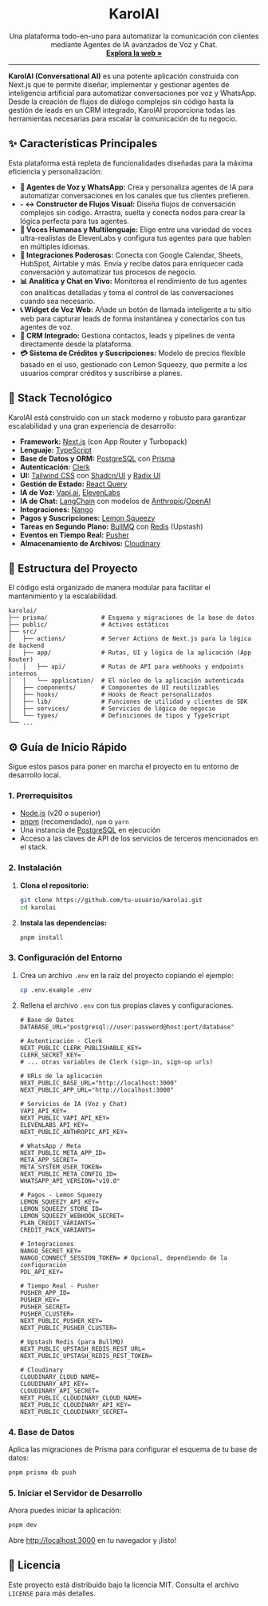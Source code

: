 <div align="center">
  <h1 align="center">KarolAI</h1>
  <p align="center">
    Una plataforma todo-en-uno para automatizar la comunicación con clientes mediante Agentes de IA avanzados de Voz y Chat.
    <br />
    <a href="https://karolai.co"><strong>Explora la web »</strong></a>
  </p>
</div>

---

**KarolAI (Conversational AI)** es una potente aplicación construida con Next.js que te permite diseñar, implementar y gestionar agentes de inteligencia artificial para automatizar conversaciones por voz y WhatsApp. Desde la creación de flujos de diálogo complejos sin código hasta la gestión de leads en un CRM integrado, KarolAI proporciona todas las herramientas necesarias para escalar la comunicación de tu negocio.

## ✨ Características Principales

Esta plataforma está repleta de funcionalidades diseñadas para la máxima eficiencia y personalización:

- **🤖 Agentes de Voz y WhatsApp:** Crea y personaliza agentes de IA para automatizar conversaciones en los canales que tus clientes prefieren.
- **- ↔️ Constructor de Flujos Visual:** Diseña flujos de conversación complejos sin código. Arrastra, suelta y conecta nodos para crear la lógica perfecta para tus agentes.
- **🎤 Voces Humanas y Multilenguaje:** Elige entre una variedad de voces ultra-realistas de ElevenLabs y configura tus agentes para que hablen en múltiples idiomas.
- **🔌 Integraciones Poderosas:** Conecta con Google Calendar, Sheets, HubSpot, Airtable y más. Envía y recibe datos para enriquecer cada conversación y automatizar tus procesos de negocio.
- **📊 Analítica y Chat en Vivo:** Monitorea el rendimiento de tus agentes con analíticas detalladas y toma el control de las conversaciones cuando sea necesario.
- **📞 Widget de Voz Web:** Añade un botón de llamada inteligente a tu sitio web para capturar leads de forma instantánea y conectarlos con tus agentes de voz.
- **📇 CRM Integrado:** Gestiona contactos, leads y pipelines de venta directamente desde la plataforma.
- **💳 Sistema de Créditos y Suscripciones:** Modelo de precios flexible basado en el uso, gestionado con Lemon Squeezy, que permite a los usuarios comprar créditos y suscribirse a planes.

## 🚀 Stack Tecnológico

KarolAI está construido con un stack moderno y robusto para garantizar escalabilidad y una gran experiencia de desarrollo:

- **Framework:** [Next.js](https://nextjs.org/) (con App Router y Turbopack)
- **Lenguaje:** [TypeScript](https://www.typescriptlang.org/)
- **Base de Datos y ORM:** [PostgreSQL](https://www.postgresql.org/) con [Prisma](https://www.prisma.io/)
- **Autenticación:** [Clerk](https://clerk.com/)
- **UI:** [Tailwind CSS](https://tailwindcss.com/) con [Shadcn/UI](https://ui.shadcn.com/) y [Radix UI](https://www.radix-ui.com/)
- **Gestión de Estado:** [React Query](https://tanstack.com/query/latest)
- **IA de Voz:** [Vapi.ai](https://vapi.ai/), [ElevenLabs](https://elevenlabs.io/)
- **IA de Chat:** [LangChain](https://www.langchain.com/) con modelos de [Anthropic](https://www.anthropic.com/)/[OpenAI](https://openai.com/)
- **Integraciones:** [Nango](https://www.nango.dev/)
- **Pagos y Suscripciones:** [Lemon Squeezy](https://www.lemonsqueezy.com/)
- **Tareas en Segundo Plano:** [BullMQ](https://bullmq.io/) con [Redis](https://redis.io/) (Upstash)
- **Eventos en Tiempo Real:** [Pusher](https://pusher.com/)
- **Almacenamiento de Archivos:** [Cloudinary](https://cloudinary.com/)

## 📂 Estructura del Proyecto

El código está organizado de manera modular para facilitar el mantenimiento y la escalabilidad.

```
karolai/
├── prisma/               # Esquema y migraciones de la base de datos
├── public/               # Activos estáticos
├── src/
│   ├── actions/          # Server Actions de Next.js para la lógica de backend
│   ├── app/              # Rutas, UI y lógica de la aplicación (App Router)
│   │   ├── api/          # Rutas de API para webhooks y endpoints internos
│   │   └── application/  # El núcleo de la aplicación autenticada
│   ├── components/       # Componentes de UI reutilizables
│   ├── hooks/            # Hooks de React personalizados
│   ├── lib/              # Funciones de utilidad y clientes de SDK
│   ├── services/         # Servicios de lógica de negocio
│   └── types/            # Definiciones de tipos y TypeScript
└── ...
```

## ⚙️ Guía de Inicio Rápido

Sigue estos pasos para poner en marcha el proyecto en tu entorno de desarrollo local.

### 1. Prerrequisitos

- [Node.js](https://nodejs.org/en/) (v20 o superior)
- [pnpm](https://pnpm.io/) (recomendado), `npm` o `yarn`
- Una instancia de [PostgreSQL](https://www.postgresql.org/download/) en ejecución
- Acceso a las claves de API de los servicios de terceros mencionados en el stack.

### 2. Instalación

1.  **Clona el repositorio:**
    ```bash
    git clone https://github.com/tu-usuario/karolai.git
    cd karolai
    ```

2.  **Instala las dependencias:**
    ```bash
    pnpm install
    ```

### 3. Configuración del Entorno

1.  Crea un archivo `.env` en la raíz del proyecto copiando el ejemplo:
    ```bash
    cp .env.example .env
    ```

2.  Rellena el archivo `.env` con tus propias claves y configuraciones.

    ```env
    # Base de Datos
    DATABASE_URL="postgresql://user:password@host:port/database"

    # Autenticación - Clerk
    NEXT_PUBLIC_CLERK_PUBLISHABLE_KEY=
    CLERK_SECRET_KEY=
    # ... otras variables de Clerk (sign-in, sign-up urls)

    # URLs de la aplicación
    NEXT_PUBLIC_BASE_URL="http://localhost:3000"
    NEXT_PUBLIC_APP_URL="http://localhost:3000"

    # Servicios de IA (Voz y Chat)
    VAPI_API_KEY=
    NEXT_PUBLIC_VAPI_API_KEY=
    ELEVENLABS_API_KEY=
    NEXT_PUBLIC_ANTHROPIC_API_KEY=

    # WhatsApp / Meta
    NEXT_PUBLIC_META_APP_ID=
    META_APP_SECRET=
    META_SYSTEM_USER_TOKEN=
    NEXT_PUBLIC_META_CONFIG_ID=
    WHATSAPP_API_VERSION="v19.0"

    # Pagos - Lemon Squeezy
    LEMON_SQUEEZY_API_KEY=
    LEMON_SQUEEZY_STORE_ID=
    LEMON_SQUEEZY_WEBHOOK_SECRET=
    PLAN_CREDIT_VARIANTS=
    CREDIT_PACK_VARIANTS=

    # Integraciones
    NANGO_SECRET_KEY=
    NANGO_CONNECT_SESSION_TOKEN= # Opcional, dependiendo de la configuración
    PDL_API_KEY=

    # Tiempo Real - Pusher
    PUSHER_APP_ID=
    PUSHER_KEY=
    PUSHER_SECRET=
    PUSHER_CLUSTER=
    NEXT_PUBLIC_PUSHER_KEY=
    NEXT_PUBLIC_PUSHER_CLUSTER=

    # Upstash Redis (para BullMQ)
    NEXT_PUBLIC_UPSTASH_REDIS_REST_URL=
    NEXT_PUBLIC_UPSTASH_REDIS_REST_TOKEN=

    # Cloudinary
    CLOUDINARY_CLOUD_NAME=
    CLOUDINARY_API_KEY=
    CLOUDINARY_API_SECRET=
    NEXT_PUBLIC_CLOUDINARY_CLOUD_NAME=
    NEXT_PUBLIC_CLOUDINARY_API_KEY=
    NEXT_PUBLIC_CLOUDINARY_SECRET=
    ```

### 4. Base de Datos

Aplica las migraciones de Prisma para configurar el esquema de tu base de datos:

```bash
pnpm prisma db push
```

### 5. Iniciar el Servidor de Desarrollo

Ahora puedes iniciar la aplicación:

```bash
pnpm dev
```

Abre [http://localhost:3000](http://localhost:3000) en tu navegador y ¡listo!

## 📜 Licencia

Este proyecto está distribuido bajo la licencia MIT. Consulta el archivo `LICENSE` para más detalles.
